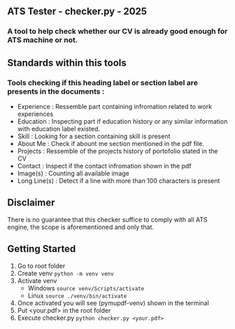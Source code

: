 ## ATS Tester - checker.py - 2025

### A tool to help check whether our CV is already good enough for ATS machine or not.

## Standards within this tools

### Tools checking if this heading label or section label are presents in the documents : 
- Experience    : Ressemble part containing infromation related to work experiences
- Education     : Inspecting part if education history or any similar information with education label existed.
- Skill         : Looking for a section containing skill is present
- About Me      : Check if abount me section mentioned in the pdf file.
- Projects      : Ressemble of the projects history of portofolio stated in the CV
- Contact       : Inspect if the contact infromation shown in the pdf
- Image(s)      : Counting all available image
- Long Line(s)  : Detect if a line with more than 100 characters is present

## Disclaimer 
There is no guarantee that this checker suffice to comply with all ATS engine, the scope is aforementioned and only that.

## Getting Started
1. Go to root folder
2. Create venv `python -m venv venv`
3. Activate venv 
    - Windows `source venv/Scripts/activate`
    - Linux `source ./venv/bin/activate`
4. Once activated you will see (pymupdf-venv) shown in the terminal
5. Put <your.pdf> in the root folder
6. Execute checker.py `python checker.py <your.pdf>`